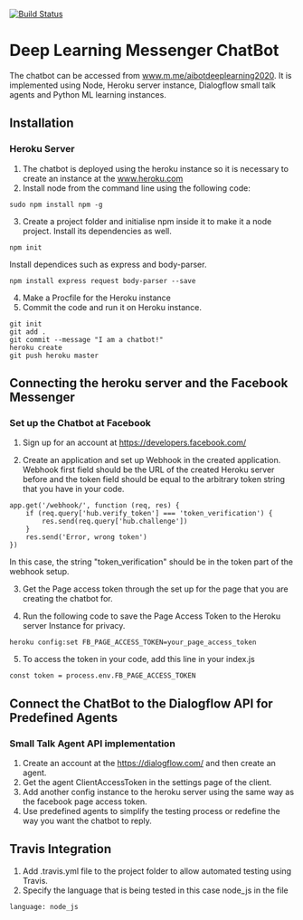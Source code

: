 [![Build Status](https://travis-ci.org/minthawzin1995/DL_FB_ChatBot.svg?branch=master)](https://travis-ci.org/minthawzin1995/DL_FB_ChatBot)
# Deep Learning Messenger ChatBot

The chatbot can be accessed from www.m.me/aibotdeeplearning2020. It is implemented using Node, Heroku server instance, Dialogflow small talk agents and Python ML learning instances. 

## Installation

### Heroku Server
1. The chatbot is deployed using the heroku instance so it is necessary to create an instance at the www.heroku.com
2. Install node from the command line using the following code:
```
sudo npm install npm -g
```
3. Create a project folder and initialise npm inside it to make it a node project. Install its dependencies as well.
```
npm init
```
Install dependices such as express and body-parser.
```
npm install express request body-parser --save
```
4. Make a Procfile for the Heroku instance
5. Commit the code and run it on Heroku instance.
```
git init
git add .
git commit --message "I am a chatbot!"
heroku create
git push heroku master 
```

## Connecting the heroku server and the Facebook Messenger 

### Set up the Chatbot at Facebook
1. Sign up for an account at https://developers.facebook.com/

2. Create an application and set up Webhook in the created application. Webhook first field should be the URL of the created Heroku server before and the token field should be equal to the arbitrary token string that you have in your code.
```
app.get('/webhook/', function (req, res) {
	if (req.query['hub.verify_token'] === 'token_verification') {
		res.send(req.query['hub.challenge'])
	}
	res.send('Error, wrong token')
})
```
In this case, the string "token_verification" should be in the token part of the webhook setup.

3. Get the Page access token through the set up for the page that you are creating the chatbot for.

4. Run the following code to save the Page Access Token to the Heroku server Instance for privacy.
```
heroku config:set FB_PAGE_ACCESS_TOKEN=your_page_access_token
```
5. To access the token in your code, add this line in your index.js
```
const token = process.env.FB_PAGE_ACCESS_TOKEN
```

## Connect the ChatBot to the Dialogflow API for Predefined Agents 

### Small Talk Agent API implementation
1. Create an account at the https://dialogflow.com/ and then create an agent.
2. Get the agent ClientAccessToken in the settings page of the client.
3. Add another config instance to the heroku server using the same way as the facebook page access token.
4. Use predefined agents to simplify the testing process or redefine the way you want the chatbot to reply.

## Travis Integration
1. Add .travis.yml file to the project folder to allow automated testing using Travis.
2. Specify the language that is being tested in this case node_js in the file 
```
language: node_js
```

